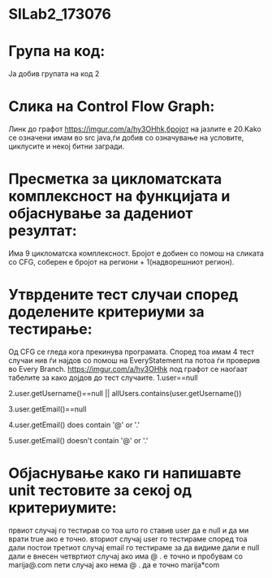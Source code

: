 # SILab2_173076

# Група на код:
Ја добив групата на код 2

# Слика на Control Flow Graph:
Линк до  графот https://imgur.com/a/hy3OHhk,бројот на јазлите е 20.Kako се означени имам во src java,ѓи добив со означување на условите, циклусите и некој битни загради.

# Пресметка за цикломатската комплексност на функцијата и објаснување за дадениот резултат:
Има 9 цикломатска комплексност. Бројот е добиен со помош на сликата со CFG, соберен е бројот на региони + 1(надворешниот регион).

# Утврдените тест случаи според доделените критериуми за тестирање:
Од CFG се гледа кога прекинува програмата.
Според тоа имам 4 тест случаи нив ѓи најдов со помош на EveryStatement па потоа ѓи проверив во Every Branch.
https://imgur.com/a/hy3OHhk под графот се наоѓаат табелите за како дојдов до тест случаите. 
1.user==null

2.user.getUsername()==null || allUsers.contains(user.getUsername())

3.user.getEmail()==null

4.user.getEmail() does contain '@' or '.'

5.user.getEmail() doesn't contain '@' or '.'

# Објаснување како ги напишавте unit тестовите за секој од критериумите:
првиот случај го тестирав со тоа што го ставив user  да е null  и да ми врати true  ако е точно.
вториот случај user го тестираме според тоа дали постои
третиот случај email го тестираме за да видиме дали е null дали е внесен
четвртиот случај ако има @ . е точно и пробувам со marija@.com
пети случај ако нема @ . да е точно marija*com
